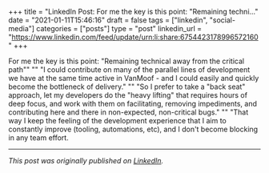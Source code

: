 +++
title = "LinkedIn Post: For me the key is this point: "Remaining techni..."
date = "2021-01-11T15:46:16"
draft = false
tags = ["linkedin", "social-media"]
categories = ["posts"]
type = "post"
linkedin_url = "https://www.linkedin.com/feed/update/urn:li:share:6754423178996572160"
+++

For me the key is this point: "Remaining technical away from the critical path""
""
"I could contribute on many of the parallel lines of development we have at the same time active in VanMoof - and I could easily and quickly become the bottleneck of delivery."
""
"So I prefer to take a "back seat" approach, let my developers do the "heavy lifting" that requires hours of deep focus, and work with them on facilitating, removing impediments, and contributing here and there in non-expected, non-critical bugs."
""
"That way I keep the feeling of the development experience that I aim to constantly improve (tooling, automations, etc), and I don't become blocking in any team effort.

---

*This post was originally published on [LinkedIn](https://www.linkedin.com/in/adrianmoreno/recent-activity/all/).*